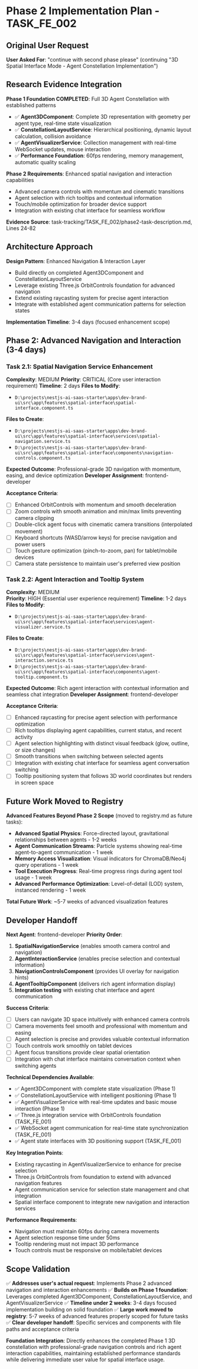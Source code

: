 # Phase 2 Implementation Plan - TASK_FE_002

## Original User Request

**User Asked For**: "continue with second phase please" (continuing "3D Spatial Interface Mode - Agent Constellation Implementation")

## Research Evidence Integration

**Phase 1 Foundation COMPLETED**: Full 3D Agent Constellation with established patterns
- ✅ **Agent3DComponent**: Complete 3D representation with geometry per agent type, real-time state visualization
- ✅ **ConstellationLayoutService**: Hierarchical positioning, dynamic layout calculation, collision avoidance
- ✅ **AgentVisualizerService**: Collection management with real-time WebSocket updates, mouse interaction
- ✅ **Performance Foundation**: 60fps rendering, memory management, automatic quality scaling

**Phase 2 Requirements**: Enhanced spatial navigation and interaction capabilities
- Advanced camera controls with momentum and cinematic transitions
- Agent selection with rich tooltips and contextual information
- Touch/mobile optimization for broader device support
- Integration with existing chat interface for seamless workflow

**Evidence Source**: task-tracking/TASK_FE_002/phase2-task-description.md, Lines 24-82

## Architecture Approach

**Design Pattern**: Enhanced Navigation & Interaction Layer
- Build directly on completed Agent3DComponent and ConstellationLayoutService
- Leverage existing Three.js OrbitControls foundation for advanced navigation
- Extend existing raycasting system for precise agent interaction
- Integrate with established agent communication patterns for selection states

**Implementation Timeline**: 3-4 days (focused enhancement scope)

## Phase 2: Advanced Navigation and Interaction (3-4 days)

### Task 2.1: Spatial Navigation Service Enhancement

**Complexity**: MEDIUM
**Priority**: CRITICAL (Core user interaction requirement)
**Timeline**: 2 days
**Files to Modify**:
- `D:\projects\nestjs-ai-saas-starter\apps\dev-brand-ui\src\app\features\spatial-interface\spatial-interface.component.ts`

**Files to Create**:
- `D:\projects\nestjs-ai-saas-starter\apps\dev-brand-ui\src\app\features\spatial-interface\services\spatial-navigation.service.ts`
- `D:\projects\nestjs-ai-saas-starter\apps\dev-brand-ui\src\app\features\spatial-interface\components\navigation-controls.component.ts`

**Expected Outcome**: Professional-grade 3D navigation with momentum, easing, and device optimization
**Developer Assignment**: frontend-developer

**Acceptance Criteria**:
- [ ] Enhanced OrbitControls with momentum and smooth deceleration
- [ ] Zoom controls with smooth animation and min/max limits preventing camera clipping
- [ ] Double-click agent focus with cinematic camera transitions (interpolated movement)
- [ ] Keyboard shortcuts (WASD/arrow keys) for precise navigation and power users
- [ ] Touch gesture optimization (pinch-to-zoom, pan) for tablet/mobile devices
- [ ] Camera state persistence to maintain user's preferred view position

### Task 2.2: Agent Interaction and Tooltip System

**Complexity**: MEDIUM  
**Priority**: HIGH (Essential user experience requirement)
**Timeline**: 1-2 days
**Files to Modify**:
- `D:\projects\nestjs-ai-saas-starter\apps\dev-brand-ui\src\app\features\spatial-interface\services\agent-visualizer.service.ts`

**Files to Create**:
- `D:\projects\nestjs-ai-saas-starter\apps\dev-brand-ui\src\app\features\spatial-interface\services\agent-interaction.service.ts`
- `D:\projects\nestjs-ai-saas-starter\apps\dev-brand-ui\src\app\features\spatial-interface\components\agent-tooltip.component.ts`

**Expected Outcome**: Rich agent interaction with contextual information and seamless chat integration
**Developer Assignment**: frontend-developer

**Acceptance Criteria**:
- [ ] Enhanced raycasting for precise agent selection with performance optimization
- [ ] Rich tooltips displaying agent capabilities, current status, and recent activity
- [ ] Agent selection highlighting with distinct visual feedback (glow, outline, or size changes)
- [ ] Smooth transitions when switching between selected agents
- [ ] Integration with existing chat interface for seamless agent conversation switching
- [ ] Tooltip positioning system that follows 3D world coordinates but renders in screen space

## Future Work Moved to Registry

**Advanced Features Beyond Phase 2 Scope** (moved to registry.md as future tasks):

- **Advanced Spatial Physics**: Force-directed layout, gravitational relationships between agents - 1-2 weeks
- **Agent Communication Streams**: Particle systems showing real-time agent-to-agent communication - 1 week  
- **Memory Access Visualization**: Visual indicators for ChromaDB/Neo4j query operations - 1 week
- **Tool Execution Progress**: Real-time progress rings during agent tool usage - 1 week
- **Advanced Performance Optimization**: Level-of-detail (LOD) system, instanced rendering - 1 week

**Total Future Work**: ~5-7 weeks of advanced visualization features

## Developer Handoff

**Next Agent**: frontend-developer
**Priority Order**:
1. **SpatialNavigationService** (enables smooth camera control and navigation)
2. **AgentInteractionService** (enables precise selection and contextual information)
3. **NavigationControlsComponent** (provides UI overlay for navigation hints)
4. **AgentTooltipComponent** (delivers rich agent information display)
5. **Integration testing** with existing chat interface and agent communication

**Success Criteria**:
- [ ] Users can navigate 3D space intuitively with enhanced camera controls
- [ ] Camera movements feel smooth and professional with momentum and easing
- [ ] Agent selection is precise and provides valuable contextual information
- [ ] Touch controls work smoothly on tablet devices
- [ ] Agent focus transitions provide clear spatial orientation
- [ ] Integration with chat interface maintains conversation context when switching agents

**Technical Dependencies Available**:
- ✅ Agent3DComponent with complete state visualization (Phase 1)
- ✅ ConstellationLayoutService with intelligent positioning (Phase 1)
- ✅ AgentVisualizerService with real-time updates and basic mouse interaction (Phase 1)
- ✅ Three.js integration service with OrbitControls foundation (TASK_FE_001)
- ✅ WebSocket agent communication for real-time state synchronization (TASK_FE_001)
- ✅ Agent state interfaces with 3D positioning support (TASK_FE_001)

**Key Integration Points**:
- Existing raycasting in AgentVisualizerService to enhance for precise selection
- Three.js OrbitControls from foundation to extend with advanced navigation features
- Agent communication service for selection state management and chat integration
- Spatial interface component to integrate new navigation and interaction services

**Performance Requirements**:
- Navigation must maintain 60fps during camera movements
- Agent selection response time under 50ms
- Tooltip rendering must not impact 3D performance
- Touch controls must be responsive on mobile/tablet devices

## Scope Validation

✅ **Addresses user's actual request**: Implements Phase 2 advanced navigation and interaction enhancements
✅ **Builds on Phase 1 foundation**: Leverages completed Agent3DComponent, ConstellationLayoutService, and AgentVisualizerService
✅ **Timeline under 2 weeks**: 3-4 days focused implementation building on solid foundation
✅ **Large work moved to registry**: 5-7 weeks of advanced features properly scoped for future tasks
✅ **Clear developer handoff**: Specific services and components with file paths and acceptance criteria

**Foundation Integration**: Directly enhances the completed Phase 1 3D constellation with professional-grade navigation controls and rich agent interaction capabilities, maintaining established performance standards while delivering immediate user value for spatial interface usage.